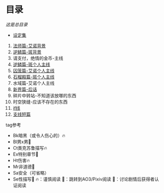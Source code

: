 # 目录
*这是总目录*
- [设定集](./enactment/enactment.md)
1. [法师篇-艾诺背景](./anoneBg/anoneBg.md)
1. [逆鳞篇-斑背景](./banBg/banBg.md)
1. 请支付，绝情的金币-主线
1. [逆鳞篇-斑个人主线](./reverseScale/reverseScale.md)
1. [囚笼篇-艾诺个人主线](./cage/cage.md)
1. [石榴殿篇-斑个人主线](./garnetTemple/garnetTemple.md)
1. 水域篇-艾诺个人主线
1. [新界篇-后话](./newWorld/newWorld.md)
1. 碎片中转站-不知道该放哪的东西
1. 时空狭缝-应该不存在的东西
2. [if线](./ifLine/ifLine.md)
3. [支线短篇](./short/short.md)

tag参考
- Bk暗黑（或令人伤心的）🔥
- Bl男x男👾
- Ct类克苏鲁描写🔥
- Ex特别章节🚫
- Ht伤害🔥
- Mr非道德👾
- Sa安全（可省略）
- Se性描写👾
🔥：谨慎阅读 👾：跳转到AO3/Pixiv阅读 🚫：讨论剧情后获得者认证阅读
